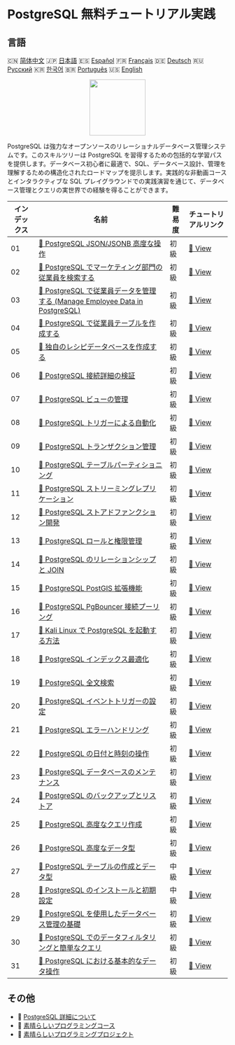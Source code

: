 # PostgreSQL 無料チュートリアル実践

## 言語

🇨🇳 [简体中文](README_zh.md) 🇯🇵 [日本語](README_ja.md) 🇪🇸 [Español](README_es.md) 🇫🇷 [Français](README_fr.md) 🇩🇪 [Deutsch](README_de.md) 🇷🇺 [Русский](README_ru.md) 🇰🇷 [한국어](README_ko.md) 🇧🇷 [Português](README_pt.md) 🇺🇸 [English](README.md) 

<div align="center">
<img width="128px" src="https://file.labex.io/path/9xEeZgWSNpHA.png">
</div>

PostgreSQL は強力なオープンソースのリレーショナルデータベース管理システムです。このスキルツリーは PostgreSQL を習得するための包括的な学習パスを提供します。データベース初心者に最適で、SQL、データベース設計、管理を理解するための構造化されたロードマップを提示します。実践的な非動画コースとインタラクティブな SQL プレイグラウンドでの実践演習を通じて、データベース管理とクエリの実世界での経験を得ることができます。

|   インデックス | 名前                                                                                                                                                              | 難易度   | チュートリアルリンク                                                                                       |
|----------------|-------------------------------------------------------------------------------------------------------------------------------------------------------------------|----------|------------------------------------------------------------------------------------------------------------|
|             01 | [📖 PostgreSQL JSON/JSONB 高度な操作](https://labex.io/ja/tutorials/postgresql-data-filtering-and-simple-queries-in-postgresql-550956)                            | 初級     | [🔗 View](https://labex.io/ja/tutorials/postgresql-data-filtering-and-simple-queries-in-postgresql-550956) |
|             02 | [📖 PostgreSQL でマーケティング部門の従業員を検索する](https://labex.io/ja/tutorials/postgresql-find-marketing-employees-in-postgresql-551146)                    | 初級     | [🔗 View](https://labex.io/ja/tutorials/postgresql-find-marketing-employees-in-postgresql-551146)          |
|             03 | [📖 PostgreSQL で従業員データを管理する (Manage Employee Data in PostgreSQL)](https://labex.io/ja/tutorials/postgresql-manage-employee-data-in-postgresql-551130) | 初級     | [🔗 View](https://labex.io/ja/tutorials/postgresql-manage-employee-data-in-postgresql-551130)              |
|             04 | [📖 PostgreSQL で従業員テーブルを作成する](https://labex.io/ja/tutorials/postgresql-create-employee-table-in-postgresql-551115)                                   | 初級     | [🔗 View](https://labex.io/ja/tutorials/postgresql-create-employee-table-in-postgresql-551115)             |
|             05 | [📖 独自のレシピデータベースを作成する](https://labex.io/ja/tutorials/postgresql-create-your-own-recipe-database-551100)                                          | 初級     | [🔗 View](https://labex.io/ja/tutorials/postgresql-create-your-own-recipe-database-551100)                 |
|             06 | [📖 PostgreSQL 接続詳細の検証](https://labex.io/ja/tutorials/postgresql-verify-postgresql-connection-details-551083)                                              | 初級     | [🔗 View](https://labex.io/ja/tutorials/postgresql-verify-postgresql-connection-details-551083)            |
|             07 | [📖 PostgreSQL ビューの管理](https://labex.io/ja/tutorials/postgresql-data-filtering-and-simple-queries-in-postgresql-550966)                                     | 初級     | [🔗 View](https://labex.io/ja/tutorials/postgresql-data-filtering-and-simple-queries-in-postgresql-550966) |
|             08 | [📖 PostgreSQL トリガーによる自動化](https://labex.io/ja/tutorials/postgresql-postgresql-trigger-automation-550965)                                               | 初級     | [🔗 View](https://labex.io/ja/tutorials/postgresql-postgresql-trigger-automation-550965)                   |
|             09 | [📖 PostgreSQL トランザクション管理](https://labex.io/ja/tutorials/postgresql-data-filtering-and-simple-queries-in-postgresql-550964)                             | 初級     | [🔗 View](https://labex.io/ja/tutorials/postgresql-data-filtering-and-simple-queries-in-postgresql-550964) |
|             10 | [📖 PostgreSQL テーブルパーティショニング](https://labex.io/ja/tutorials/postgresql-data-filtering-and-simple-queries-in-postgresql-550963)                       | 初級     | [🔗 View](https://labex.io/ja/tutorials/postgresql-data-filtering-and-simple-queries-in-postgresql-550963) |
|             11 | [📖 PostgreSQL ストリーミングレプリケーション](https://labex.io/ja/tutorials/postgresql-data-filtering-and-simple-queries-in-postgresql-550962)                   | 初級     | [🔗 View](https://labex.io/ja/tutorials/postgresql-data-filtering-and-simple-queries-in-postgresql-550962) |
|             12 | [📖 PostgreSQL ストアドファンクション開発](https://labex.io/ja/tutorials/postgresql-data-filtering-and-simple-queries-in-postgresql-550961)                       | 初級     | [🔗 View](https://labex.io/ja/tutorials/postgresql-data-filtering-and-simple-queries-in-postgresql-550961) |
|             13 | [📖 PostgreSQL ロールと権限管理](https://labex.io/ja/tutorials/postgresql-postgresql-role-and-permission-management-550960)                                       | 初級     | [🔗 View](https://labex.io/ja/tutorials/postgresql-postgresql-role-and-permission-management-550960)       |
|             14 | [📖 PostgreSQL のリレーションシップと JOIN](https://labex.io/ja/tutorials/postgresql-postgresql-relationships-and-joins-550959)                                   | 初級     | [🔗 View](https://labex.io/ja/tutorials/postgresql-postgresql-relationships-and-joins-550959)              |
|             15 | [📖 PostgreSQL PostGIS 拡張機能](https://labex.io/ja/tutorials/postgresql-data-filtering-and-simple-queries-in-postgresql-550958)                                 | 初級     | [🔗 View](https://labex.io/ja/tutorials/postgresql-data-filtering-and-simple-queries-in-postgresql-550958) |
|             16 | [📖 PostgreSQL PgBouncer 接続プーリング](https://labex.io/ja/tutorials/postgresql-data-filtering-and-simple-queries-in-postgresql-550957)                         | 初級     | [🔗 View](https://labex.io/ja/tutorials/postgresql-data-filtering-and-simple-queries-in-postgresql-550957) |
|             17 | [📖 Kali Linux で PostgreSQL を起動する方法](https://labex.io/ja/tutorials/kali-how-to-start-postgresql-in-kali-linux-417476)                                     | 初級     | [🔗 View](https://labex.io/ja/tutorials/kali-how-to-start-postgresql-in-kali-linux-417476)                 |
|             18 | [📖 PostgreSQL インデックス最適化](https://labex.io/ja/tutorials/postgresql-data-filtering-and-simple-queries-in-postgresql-550955)                               | 初級     | [🔗 View](https://labex.io/ja/tutorials/postgresql-data-filtering-and-simple-queries-in-postgresql-550955) |
|             19 | [📖 PostgreSQL 全文検索](https://labex.io/ja/tutorials/postgresql-data-filtering-and-simple-queries-in-postgresql-550954)                                         | 初級     | [🔗 View](https://labex.io/ja/tutorials/postgresql-data-filtering-and-simple-queries-in-postgresql-550954) |
|             20 | [📖 PostgreSQL イベントトリガーの設定](https://labex.io/ja/tutorials/postgresql-postgresql-event-trigger-setup-550953)                                            | 初級     | [🔗 View](https://labex.io/ja/tutorials/postgresql-postgresql-event-trigger-setup-550953)                  |
|             21 | [📖 PostgreSQL エラーハンドリング](https://labex.io/ja/tutorials/postgresql-data-filtering-and-simple-queries-in-postgresql-550952)                               | 初級     | [🔗 View](https://labex.io/ja/tutorials/postgresql-data-filtering-and-simple-queries-in-postgresql-550952) |
|             22 | [📖 PostgreSQL の日付と時刻の操作](https://labex.io/ja/tutorials/postgresql-data-filtering-and-simple-queries-in-postgresql-550951)                               | 初級     | [🔗 View](https://labex.io/ja/tutorials/postgresql-data-filtering-and-simple-queries-in-postgresql-550951) |
|             23 | [📖 PostgreSQL データベースのメンテナンス](https://labex.io/ja/tutorials/postgresql-postgresql-database-maintenance-550950)                                       | 初級     | [🔗 View](https://labex.io/ja/tutorials/postgresql-postgresql-database-maintenance-550950)                 |
|             24 | [📖 PostgreSQL のバックアップとリストア](https://labex.io/ja/tutorials/postgresql-data-filtering-and-simple-queries-in-postgresql-550949)                         | 初級     | [🔗 View](https://labex.io/ja/tutorials/postgresql-data-filtering-and-simple-queries-in-postgresql-550949) |
|             25 | [📖 PostgreSQL 高度なクエリ作成](https://labex.io/ja/tutorials/postgresql-data-filtering-and-simple-queries-in-postgresql-550948)                                 | 初級     | [🔗 View](https://labex.io/ja/tutorials/postgresql-data-filtering-and-simple-queries-in-postgresql-550948) |
|             26 | [📖 PostgreSQL 高度なデータ型](https://labex.io/ja/tutorials/postgresql-data-filtering-and-simple-queries-in-postgresql-550947)                                   | 初級     | [🔗 View](https://labex.io/ja/tutorials/postgresql-data-filtering-and-simple-queries-in-postgresql-550947) |
|             27 | [📖 PostgreSQL テーブルの作成とデータ型](https://labex.io/ja/tutorials/postgresql-postgresql-table-creation-and-data-types-550901)                                | 中級     | [🔗 View](https://labex.io/ja/tutorials/postgresql-postgresql-table-creation-and-data-types-550901)        |
|             28 | [📖 PostgreSQL のインストールと初期設定](https://labex.io/ja/tutorials/postgresql-installation-and-initial-setup-of-postgresql-550900)                            | 中級     | [🔗 View](https://labex.io/ja/tutorials/postgresql-installation-and-initial-setup-of-postgresql-550900)    |
|             29 | [📖 PostgreSQL を使用したデータベース管理の基礎](https://labex.io/ja/tutorials/postgresql-database-management-basics-with-postgresql-550899)                      | 初級     | [🔗 View](https://labex.io/ja/tutorials/postgresql-database-management-basics-with-postgresql-550899)      |
|             30 | [📖 PostgreSQL でのデータフィルタリングと簡単なクエリ](https://labex.io/ja/tutorials/postgresql-data-filtering-and-simple-queries-in-postgresql-550898)           | 初級     | [🔗 View](https://labex.io/ja/tutorials/postgresql-data-filtering-and-simple-queries-in-postgresql-550898) |
|             31 | [📖 PostgreSQL における基本的なデータ操作](https://labex.io/ja/tutorials/postgresql-basic-data-operations-in-postgresql-550897)                                   | 初級     | [🔗 View](https://labex.io/ja/tutorials/postgresql-basic-data-operations-in-postgresql-550897)             |

## その他

- 🔗 [PostgreSQL 詳細について](https://labex.io/ja/skilltrees/postgresql)
- 🔗 [素晴らしいプログラミングコース](https://github.com/labex-labs/awesome-programming-courses)
- 🔗 [素晴らしいプログラミングプロジェクト](https://github.com/labex-labs/awesome-programming-projects)

